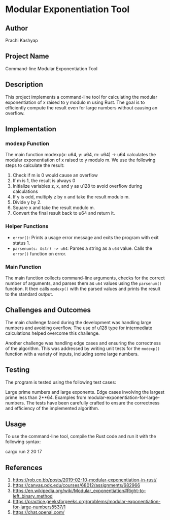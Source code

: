 # Modular Exponentiation Tool

## Author

Prachi Kashyap

## Project Name

Command-line Modular Exponentiation Tool

## Description

This project implements a command-line tool for calculating the modular exponentiation of x raised to y modulo m using Rust. The goal is to efficiently compute the result even for large numbers without causing an overflow.

## Implementation

### modexp Function

The main function modexp(x: u64, y: u64, m: u64) -> u64 calculates the modular exponentiation of x raised to y modulo m. We use the following steps to calculate the result:

1. Check if m is 0 would cause an overflow
2. If m is 1, the result is always 0
3. Initialize variables z, x, and y as u128 to avoid overflow during calculations
4. If y is odd, multiply z by x and take the result modulo m.
5. Divide y by 2.
6. Square x and take the result modulo m.
7. Convert the final result back to u64 and return it.

### Helper Functions

- `error()`: Prints a usage error message and exits the program with exit status 1.
- `parsenum(s: &str) -> u64`: Parses a string as a `u64` value. Calls the `error()` function on error.

### Main Function

The main function collects command-line arguments, checks for the correct number of arguments, and parses them as `u64` values using the `parsenum()` function. It then calls `modexp()` with the parsed values and prints the result to the standard output.

## Challenges and Outcomes

The main challenge faced during the development was handling large numbers and avoiding overflow. The use of u128 type for intermediate calculations helped overcome this challenge.

Another challenge was handling edge cases and ensuring the correctness of the algorithm. This was addressed by writing unit tests for the `modexp()` function with a variety of inputs, including some large numbers.

## Testing

The program is tested using the following test cases:

Large prime numbers and large exponents.
Edge cases involving the largest prime less than 2\*\*64.
Examples from modular-exponentiation-for-large-numbers.
The tests have been carefully crafted to ensure the correctness and efficiency of the implemented algorithm.

## Usage

To use the command-line tool, compile the Rust code and run it with the following syntax:

cargo run 2 20 17

## References

1. https://rob.co.bb/posts/2019-02-10-modular-exponentiation-in-rust/
2. https://canvas.pdx.edu/courses/68012/assignments/682966
3. https://en.wikipedia.org/wiki/Modular_exponentiation#Right-to-left_binary_method
4. https://practice.geeksforgeeks.org/problems/modular-exponentiation-for-large-numbers5537/1
5. https://chat.openai.com/
